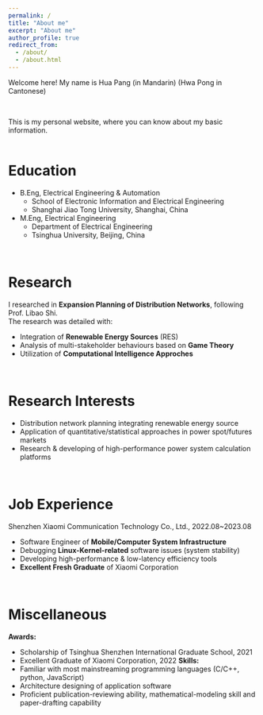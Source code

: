 ```yaml
---
permalink: /
title: "About me"
excerpt: "About me"
author_profile: true
redirect_from: 
  - /about/
  - /about.html
---
```


Welcome here! My name is Hua Pang (in Mandarin) (Hwa Pong in Cantonese)   

&nbsp;

This is my personal website, where you can know about my basic information.  
&nbsp;

Education
======
* B.Eng, Electrical Engineering & Automation
  * School of Electronic Information and Electrical Engineering
  * Shanghai Jiao Tong University, Shanghai, China
* M.Eng, Electrical Engineering
  * Department of Electrical Engineering
  * Tsinghua University, Beijing, China  
  
&nbsp;

Research
======
I researched in **Expansion Planning of Distribution Networks**, following Prof. Libao Shi.  
The research was detailed with:  
* Integration of **Renewable Energy Sources** (RES)
* Analysis of multi-stakeholder behaviours based on **Game Theory**
* Utilization of **Computational Intelligence Approches**  
  
&nbsp;

Research Interests
======
* Distribution network planning integrating renewable energy source
* Application of quantitative/statistical approaches in power spot/futures markets
* Research & developing of high-performance power system calculation platforms

  
&nbsp;

Job Experience
======
Shenzhen Xiaomi Communication Technology Co., Ltd., 2022.08~2023.08
* Software Engineer of **Mobile/Computer System Infrastructure**
* Debugging **Linux-Kernel-related** software issues (system stability)
* Developing high-performance & low-latency efficiency tools
* **Excellent Fresh Graduate** of Xiaomi Corporation

&nbsp;

Miscellaneous
======
**Awards:**
* Scholarship of Tsinghua Shenzhen International Graduate School, 2021
* Excellent Graduate of Xiaomi Corporation, 2022
**Skills:**
* Familiar with most mainstreaming programming languages (C/C++, python, JavaScript)
* Architecture designing of application software
* Proficient publication-reviewing ability, mathematical-modeling skill and paper-drafting capability
